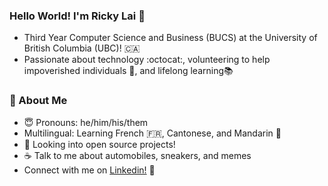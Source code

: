 ### Hello World! I'm Ricky Lai 👋
- Third Year Computer Science and Business (BUCS) at the University of British Columbia (UBC)! 🇨🇦
- Passionate about technology :octocat:, volunteering to help impoverished individuals 🌱, and lifelong learning📚
### 📘 About Me
- 😇   Pronouns: he/him/his/them
- Multilingual: Learning French 🇫🇷, Cantonese, and Mandarin 🍊 
- 📂   Looking into open source projects!
- ☕   Talk to me about automobiles, sneakers, and memes
- Connect with me on [Linkedin!](https://www.linkedin.com/in/rickylai248/ "Ricky Lai Linkedin") 🔗
<!--
**rickylai248/rickylai248** is a ✨ _special_ ✨ repository because its `README.md` (this file) appears on your GitHub profile. 
{
  "Name": "Ricky Lai"
  "University / Specialization": "UBC Business and Computer Science (BUCS) 2023 ",
  "Position": "Software Developer @Building Blocks + Incoming Front-end Web Developer Intern @Sunrise International",
  "Location": "Vancouver, BC, Canada",
 }
[![Repos Badge](https://badges.pufler.dev/repos/rickylai248)](https://badges.pufler.dev)
![Anurag's GitHub stats](https://github-readme-stats.vercel.app/api?username=rickylai248&hide=contribs,issues,stars&count_private=true&show_icons=true)
[![Visits Badge](https://badges.pufler.dev/visits/puf17640/git-badges)] (https://badges.pufler.dev) 
<img height="130.3px" src="https://github-readme-stats.vercel.app/api/top-langs/?username=rickylai248&hide=html&hide_title=true&hide_border=true&layout=compact&langs_count=8&exclude_repo=comp426&text_color=000&icon_color=fff&bg_color=r=0,ea6161&theme=graywhite" /></a>
<a> <img height="125.3px" src="https://github-readme-stats.vercel.app/api?username=rickylai248&hide_title=true&hide_border=true&show_icons=true&include_all_commits=true&count_private=true&line_height=21&hide=issues&text_color=000&icon_color=000&bg_color=0&theme=graywhite" />
